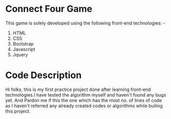 # Connect Four Game
This game is solely developed using the following front-end technologies: -
  1. HTML
  2. CSS
  3. Bootstrap
  4. Javascript 
  5. Jquery 


# Code Description 
Hi folks, this is my first practice project done after learning front-end technologies.I have tested the algorithm myself and haven't found any bugs yet. And Pardon me if this the one which has the most no. of lines of code as I haven't referred any already created codes or algorithms while builing this project. 
